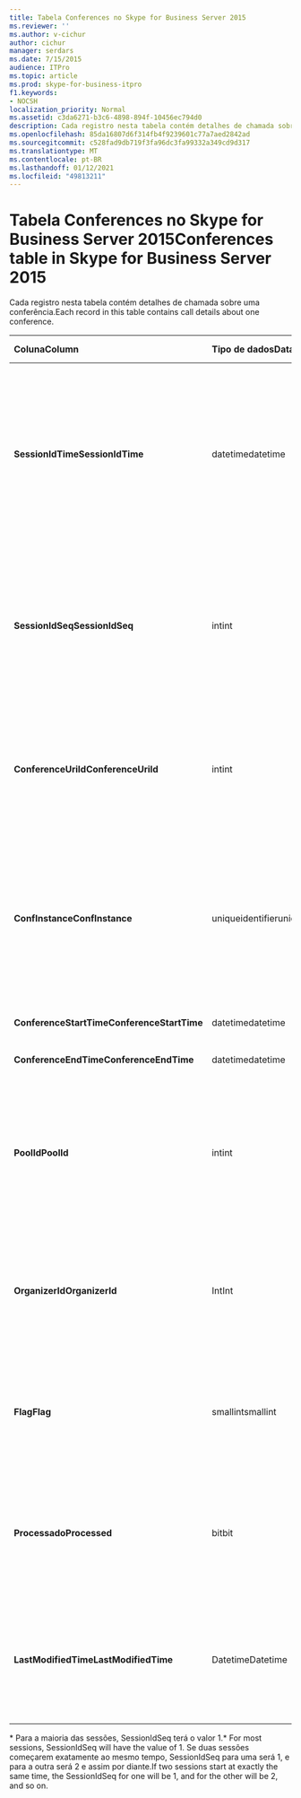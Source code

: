 ```yaml
---
title: Tabela Conferences no Skype for Business Server 2015
ms.reviewer: ''
ms.author: v-cichur
author: cichur
manager: serdars
ms.date: 7/15/2015
audience: ITPro
ms.topic: article
ms.prod: skype-for-business-itpro
f1.keywords:
- NOCSH
localization_priority: Normal
ms.assetid: c3da6271-b3c6-4898-894f-10456ec794d0
description: Cada registro nesta tabela contém detalhes de chamada sobre uma conferência.
ms.openlocfilehash: 85da16807d6f314fb4f9239601c77a7aed2842ad
ms.sourcegitcommit: c528fad9db719f3fa96dc3fa99332a349cd9d317
ms.translationtype: MT
ms.contentlocale: pt-BR
ms.lasthandoff: 01/12/2021
ms.locfileid: "49813211"
---
```

# <a name="conferences-table-in-skype-for-business-server-2015"></a><span data-ttu-id="7d183-103">Tabela Conferences no Skype for Business Server 2015</span><span class="sxs-lookup"><span data-stu-id="7d183-103">Conferences table in Skype for Business Server 2015</span></span>
 
<span data-ttu-id="7d183-104">Cada registro nesta tabela contém detalhes de chamada sobre uma conferência.</span><span class="sxs-lookup"><span data-stu-id="7d183-104">Each record in this table contains call details about one conference.</span></span>
  
|<span data-ttu-id="7d183-105">**Coluna**</span><span class="sxs-lookup"><span data-stu-id="7d183-105">**Column**</span></span>|<span data-ttu-id="7d183-106">**Tipo de dados**</span><span class="sxs-lookup"><span data-stu-id="7d183-106">**Data Type**</span></span>|<span data-ttu-id="7d183-107">**Chave/Índice**</span><span class="sxs-lookup"><span data-stu-id="7d183-107">**Key/Index**</span></span>|<span data-ttu-id="7d183-108">**Detalhes**</span><span class="sxs-lookup"><span data-stu-id="7d183-108">**Details**</span></span>|
|:-----|:-----|:-----|:-----|
|<span data-ttu-id="7d183-109">**SessionIdTime**</span><span class="sxs-lookup"><span data-stu-id="7d183-109">**SessionIdTime**</span></span> <br/> |<span data-ttu-id="7d183-110">datetime</span><span class="sxs-lookup"><span data-stu-id="7d183-110">datetime</span></span>  <br/> |<span data-ttu-id="7d183-111">Primário</span><span class="sxs-lookup"><span data-stu-id="7d183-111">Primary</span></span>  <br/> |<span data-ttu-id="7d183-112">Hora em que a solicitação de conferência foi capturada pelo agente CDR.</span><span class="sxs-lookup"><span data-stu-id="7d183-112">Time that the conference request was captured by the CDR agent.</span></span> <span data-ttu-id="7d183-113">Usado somente como chave primária para identificar exclusivamente uma instância de conferência.</span><span class="sxs-lookup"><span data-stu-id="7d183-113">Used only as a primary key to uniquely identify a conference instance.</span></span>  <br/> |
|<span data-ttu-id="7d183-114">**SessionIdSeq**</span><span class="sxs-lookup"><span data-stu-id="7d183-114">**SessionIdSeq**</span></span> <br/> |<span data-ttu-id="7d183-115">int</span><span class="sxs-lookup"><span data-stu-id="7d183-115">int</span></span>  <br/> |<span data-ttu-id="7d183-116">Primário</span><span class="sxs-lookup"><span data-stu-id="7d183-116">Primary</span></span>  <br/> |<span data-ttu-id="7d183-117">O número de ID para identificar a sessão.</span><span class="sxs-lookup"><span data-stu-id="7d183-117">ID number to identify the session.</span></span> <span data-ttu-id="7d183-118">Usado em conjunto com **SessionIdTime** para identificar exclusivamente uma instância de conferência.</span><span class="sxs-lookup"><span data-stu-id="7d183-118">Used in conjunction with **SessionIdTime** to uniquely identify a conference instance.</span></span> * <br/> |
|<span data-ttu-id="7d183-119">**ConferenceUriId**</span><span class="sxs-lookup"><span data-stu-id="7d183-119">**ConferenceUriId**</span></span> <br/> |<span data-ttu-id="7d183-120">int</span><span class="sxs-lookup"><span data-stu-id="7d183-120">int</span></span>  <br/> |<span data-ttu-id="7d183-121">Externo</span><span class="sxs-lookup"><span data-stu-id="7d183-121">Foreign</span></span>  <br/> |<span data-ttu-id="7d183-122">URI da conferência.</span><span class="sxs-lookup"><span data-stu-id="7d183-122">Conference URI.</span></span> <span data-ttu-id="7d183-123">Consulte a [tabela ConferenceUris no Skype for Business Server 2015](conferenceuris.md) para obter mais informações.</span><span class="sxs-lookup"><span data-stu-id="7d183-123">See the [ConferenceUris table in Skype for Business Server 2015](conferenceuris.md) for more information.</span></span> <br/> |
|<span data-ttu-id="7d183-124">**ConfInstance**</span><span class="sxs-lookup"><span data-stu-id="7d183-124">**ConfInstance**</span></span> <br/> |<span data-ttu-id="7d183-125">uniqueidentifier</span><span class="sxs-lookup"><span data-stu-id="7d183-125">uniqueidentifier</span></span>  <br/> | <br/> |<span data-ttu-id="7d183-126">Útil para conferências recorrentes; cada instância de uma conferência recorrente tem o mesmo **ConferenceUri**, mas terá um **ConfInstance diferente**.</span><span class="sxs-lookup"><span data-stu-id="7d183-126">Useful for recurring conferences; each instance of a recurring conference has the same **ConferenceUri**, but will have a different **ConfInstance**.</span></span> <br/> |
|<span data-ttu-id="7d183-127">**ConferenceStartTime**</span><span class="sxs-lookup"><span data-stu-id="7d183-127">**ConferenceStartTime**</span></span> <br/> |<span data-ttu-id="7d183-128">datetime</span><span class="sxs-lookup"><span data-stu-id="7d183-128">datetime</span></span>  <br/> | <br/> |<span data-ttu-id="7d183-129">Hora de início da conferência.</span><span class="sxs-lookup"><span data-stu-id="7d183-129">Conference start time.</span></span>  <br/> |
|<span data-ttu-id="7d183-130">**ConferenceEndTime**</span><span class="sxs-lookup"><span data-stu-id="7d183-130">**ConferenceEndTime**</span></span> <br/> |<span data-ttu-id="7d183-131">datetime</span><span class="sxs-lookup"><span data-stu-id="7d183-131">datetime</span></span>  <br/> | <br/> |<span data-ttu-id="7d183-132">Hora de início da conferência.</span><span class="sxs-lookup"><span data-stu-id="7d183-132">Conference start time.</span></span>  <br/> |
|<span data-ttu-id="7d183-133">**PoolId**</span><span class="sxs-lookup"><span data-stu-id="7d183-133">**PoolId**</span></span> <br/> |<span data-ttu-id="7d183-134">int</span><span class="sxs-lookup"><span data-stu-id="7d183-134">int</span></span>  <br/> |<span data-ttu-id="7d183-135">Externo</span><span class="sxs-lookup"><span data-stu-id="7d183-135">Foreign</span></span>  <br/> |<span data-ttu-id="7d183-136">Número de identificação para identificar o pool no qual a conferência foi capturada.</span><span class="sxs-lookup"><span data-stu-id="7d183-136">ID number to identify the pool in which the conference was captured.</span></span> <span data-ttu-id="7d183-137">Consulte a [tabela Pools](pools.md) para obter mais informações.</span><span class="sxs-lookup"><span data-stu-id="7d183-137">See the [Pools table](pools.md) for more information.</span></span> <br/> |
|<span data-ttu-id="7d183-138">**OrganizerId**</span><span class="sxs-lookup"><span data-stu-id="7d183-138">**OrganizerId**</span></span> <br/> |<span data-ttu-id="7d183-139">Int</span><span class="sxs-lookup"><span data-stu-id="7d183-139">Int</span></span>  <br/> |<span data-ttu-id="7d183-140">Externo</span><span class="sxs-lookup"><span data-stu-id="7d183-140">Foreign</span></span>  <br/> |<span data-ttu-id="7d183-141">Número de ID para identificar o URI do organizador desta conferência.</span><span class="sxs-lookup"><span data-stu-id="7d183-141">ID number to identify the organizer URI of this conference.</span></span> <span data-ttu-id="7d183-142">Consulte a [tabela Usuários para](users.md) obter mais informações.</span><span class="sxs-lookup"><span data-stu-id="7d183-142">See the [Users table](users.md) for more information.</span></span> <br/> |
|<span data-ttu-id="7d183-143">**Flag**</span><span class="sxs-lookup"><span data-stu-id="7d183-143">**Flag**</span></span> <br/> |<span data-ttu-id="7d183-144">smallint</span><span class="sxs-lookup"><span data-stu-id="7d183-144">smallint</span></span>  <br/> || <span data-ttu-id="7d183-145">Uma máscara de bits que contém atributos de conferência.</span><span class="sxs-lookup"><span data-stu-id="7d183-145">A bit mask that contains Conference Attributes.</span></span> <span data-ttu-id="7d183-146">Os valores possíveis são:</span><span class="sxs-lookup"><span data-stu-id="7d183-146">Possible values are:</span></span> <br/>  <span data-ttu-id="7d183-147">0X01</span><span class="sxs-lookup"><span data-stu-id="7d183-147">0X01</span></span> <br/>  <span data-ttu-id="7d183-148">Sintético</span><span class="sxs-lookup"><span data-stu-id="7d183-148">Synthetic</span></span> <br/>  <span data-ttu-id="7d183-149">Transação</span><span class="sxs-lookup"><span data-stu-id="7d183-149">Transaction</span></span> <br/> |
|<span data-ttu-id="7d183-150">**Processado**</span><span class="sxs-lookup"><span data-stu-id="7d183-150">**Processed**</span></span> <br/> |<span data-ttu-id="7d183-151">bit</span><span class="sxs-lookup"><span data-stu-id="7d183-151">bit</span></span>  <br/> ||<span data-ttu-id="7d183-152">Campo interno usado pelo serviço de Monitoramento.</span><span class="sxs-lookup"><span data-stu-id="7d183-152">Internal field used by the Monitoring service.</span></span>  <br/> <span data-ttu-id="7d183-153">Este campo foi introduzido no Microsoft Lync Server 2013.</span><span class="sxs-lookup"><span data-stu-id="7d183-153">This field was introduced in Microsoft Lync Server 2013.</span></span>  <br/> |
|<span data-ttu-id="7d183-154">**LastModifiedTime**</span><span class="sxs-lookup"><span data-stu-id="7d183-154">**LastModifiedTime**</span></span> <br/> |<span data-ttu-id="7d183-155">Datetime</span><span class="sxs-lookup"><span data-stu-id="7d183-155">Datetime</span></span>  <br/> ||<span data-ttu-id="7d183-156">Para uso interno pelo serviço de Monitoramento.</span><span class="sxs-lookup"><span data-stu-id="7d183-156">For internal use by the Monitoring service.</span></span>  <br/> <span data-ttu-id="7d183-157">Esse campo foi introduzido no Skype for Business Server 2015.</span><span class="sxs-lookup"><span data-stu-id="7d183-157">This field was introduced in Skype for Business Server 2015.</span></span>  <br/> |
   
<span data-ttu-id="7d183-158">\* Para a maioria das sessões, SessionIdSeq terá o valor 1.</span><span class="sxs-lookup"><span data-stu-id="7d183-158">\* For most sessions, SessionIdSeq will have the value of 1.</span></span> <span data-ttu-id="7d183-159">Se duas sessões começarem exatamente ao mesmo tempo, SessionIdSeq para uma será 1, e para a outra será 2 e assim por diante.</span><span class="sxs-lookup"><span data-stu-id="7d183-159">If two sessions start at exactly the same time, the SessionIdSeq for one will be 1, and for the other will be 2, and so on.</span></span>
  

